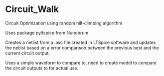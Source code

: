 # Circuit_Walk
Circuit Optimization using random hill-climbing algorithm

Uses package pyltspice from Nunobrum

Creates a netlist from a .asc file created in LTSpice software and updates the netlist based on a error comparison between the previous best and the current
circuit output.

Uses a simple waveform to compare to, need to create model to compare the circuit outputs to for actual use. 

